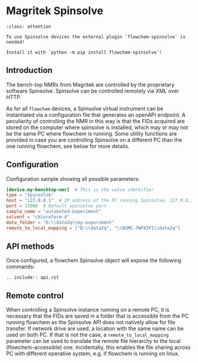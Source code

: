 # Magritek Spinsolve
```{admonition} Additional plugin needed!
:class: attention

To use Spinsolve devices the external plugin `flowchem-spinsolve` is needed!

Install it with `python -m pip install flowchem-spinsolve`!
```

## Introduction
The bench-top NMRs from Magritek are controlled by the proprietary software Spinsolve.
Spinsolve can be controlled remotely via XML over HTTP.

As for all `flowchem` devices, a Spinsolve virtual instrument can be instantiated via a configuration file that generates an openAPI endpoint.
A peculiarity of controlling the NMR in this way is that the FIDs acquired are stored on
the computer where spinsolve is installed, which may or may not be the same PC where flowchem
is running.
Some utility functions are provided in case you are controlling Spinsolve on a different PC than the one running flowchem, see below for more details.


## Configuration
Configuration sample showing all possible parameters:

```toml
[device.my-benchtop-nmr]  # This is the valve identifier
type = "Spinsolve"
host = "127.0.0.1"  # IP address of the PC running Spinsolve, 127.0.0.1 for local machine. Only necessary parameter.
port = 13000  # Default spinsolve port
sample_name = "automated-experiment"
solvent = "chloroform-d"
data_folder = "D:\\data2q\\my-experiment"
remote_to_local_mapping = ["D:\\data2q", "\\BSMC-7WP43Y1\\data2q"]
```

## API methods
Once configured, a flowchem Spinsolve object will expose the following commands:

```{eval-rst}
.. include:: api.rst
```

## Remote control
When controlling a Spinsolve instance running on a remote PC, it is necessary that the FIDs are saved in a folder that
is accessible from the PC running flowchem as the Spinsolve API does not natively allow for file transfer.
If network drive are used, a location with the same name can be used on both PC.
If that is not the case, a `remote_to_local_mapping` parameter can be used to translate the remote file hierarchy to the
local (flowchem-accessible) one.
Incidentally, this enables the file sharing across PC with different operative system, e.g. if flowchem is running on linux.
